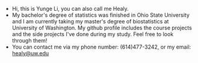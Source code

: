 - Hi, this is Yunge Li, you can also call me Healy.
- My bachelor's degree of statistics was finished in Ohio State University and I am currently taking 
my master's degree of biostatistics at University of Washington. My github profile includes the course projects and the 
side projects I've done during my study. Feel free to look through them!
- You can contact me via my phone number: (614)477-3242, or my email: healy@uw.edu

<!---
Healylyg/Healylyg is a ✨ special ✨ repository because its `README.md` (this file) appears on your GitHub profile.
You can click the Preview link to take a look at your changes.
--->
